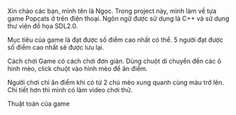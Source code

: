 Xin chào các bạn, mình tên là Ngọc. Trong project này, mình làm về tựa game Popcats ở trên điện thoại. Ngôn ngữ được sử dụng là C++ và sử dụng thư viện đồ họa SDL2.0.

Mục tiêu của game là đạt được số điểm cao nhất có thể. 5 người đạt được số điểm cao nhất sẽ được lưu lại.

Cách chơi
Game có cách chơi đơn giản. Dùng chuột di chuyển đến các ô hình mèo, click chuột vào hình mèo để ăn điểm.

Người chơi chỉ ăn điểm khi có từ 2 chú mèo xung quanh cùng màu trở lên. Chi tiết hơn thì mình có làm video chơi thử.

Thuật toán của game
